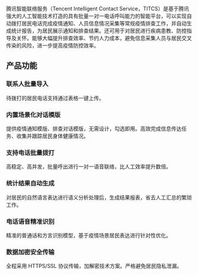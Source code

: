 腾讯智能联络服务（Tencent Intelligent Contact Service，TITCS）是基于腾讯强大的人工智能技术打造的具有批量一对一电话呼叫能力的智能平台，可以实现自动拨打居民电话完成疫情通知、人员信息情况采集等常规疫情排查工作，并自动生成统计报告，为居民展示通知和排查结果。还可用于对居民进行疾病患教、防控指导及关怀。能够大幅提升排查效率、节约人力成本，避免信息采集人员与居民交叉传染的风险，进一步提高疫情防控效率。

## 产品功能

### 联系人批量导入
待拨打的居民电话支持通过表格一键上传。

### 内置场景化对话模版
提供疫情通知模版、排查对话模版，无需设计，勾选即用。高效完成信息传达任务、收集并跟踪居民身体健康情况。

### 支持电话批量拨打
高稳定、高并发，批量呼出进行一对一语音联络，比人工效率提升数倍。

### 统计结果自动生成
对居民的自然语言表达进行语义分析处理后，生成结果报表，省去人工汇总的繁琐工作。

### 电话语音精准识别
精准的普通话和方言识别模型，基于疫情场景居民表达进行针对性优化。

### 数据加密安全传输
全程采用 HTTPS/SSL 协议传输，加解密技术方案。严格避免居民隐私泄漏。
